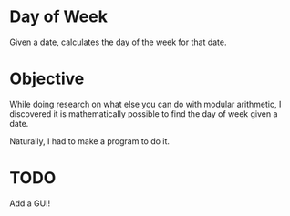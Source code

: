 # Day of Week
Given a date, calculates the day of the week for that date.

# Objective
While doing research on what else you can do with modular arithmetic, 
I discovered it is mathematically possible to find the day of week given a date.

Naturally, I had to make a program to do it.

# TODO
Add a GUI!
